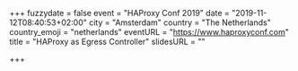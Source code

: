 +++
fuzzydate = false
event = "HAProxy Conf 2019"
date = "2019-11-12T08:40:53+02:00"
city = "Amsterdam"
country = "The Netherlands"
country_emoji = "netherlands"
eventURL = "https://www.haproxyconf.com"
title = "HAProxy as Egress Controller"
slidesURL = ""

+++

